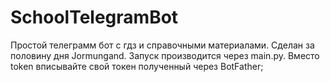 # SchoolTelegramBot
Простой телеграмм бот с гдз и справочными материалами.
 Сделан за половину дня Jormungand.
 Запуск производится через main.py.
 Вместо token вписывайте свой токен полученный через BotFather;
